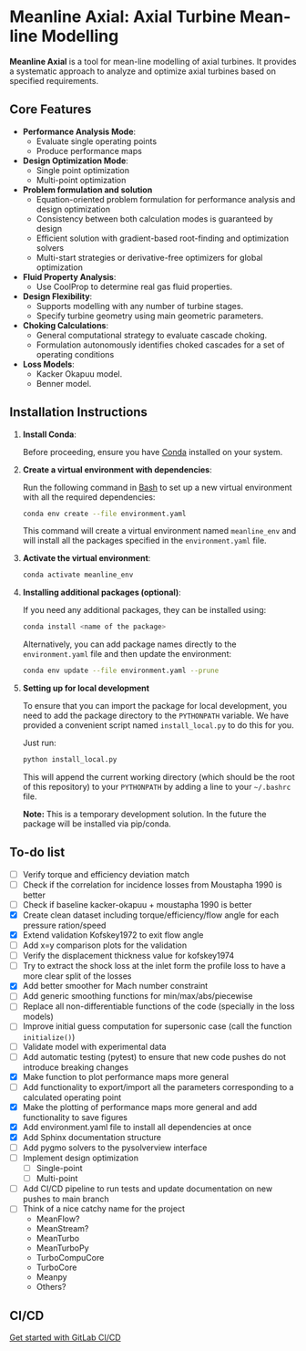 
# Meanline Axial: Axial Turbine Mean-line Modelling

**Meanline Axial** is a tool for mean-line modelling of axial turbines. It provides a systematic approach to analyze and optimize axial turbines based on specified requirements.

## Core Features
- **Performance Analysis Mode**: 
  - Evaluate single operating points
  - Produce performance maps
- **Design Optimization Mode**: 
  - Single point optimization
  - Multi-point optimization
- **Problem formulation and solution**
  - Equation-oriented problem formulation for performance analysis and design optimization
  - Consistency between both calculation modes is guaranteed by design
  - Efficient solution with gradient-based root-finding and optimization solvers
  - Multi-start strategies or derivative-free optimizers for global optimization
- **Fluid Property Analysis**:
  - Use CoolProp to determine real gas fluid properties.
- **Design Flexibility**: 
  - Supports modelling with any number of turbine stages.
  - Specify turbine geometry using main geometric parameters.
- **Choking Calculations**:
  - General computational strategy to evaluate cascade choking.
  - Formulation autonomously identifies choked cascades for a set of operating conditions
- **Loss Models**: 
  - Kacker Okapuu model.
  - Benner model.


## Installation Instructions

1. **Install Conda**:

   Before proceeding, ensure you have [Conda](https://docs.conda.io/projects/conda/en/latest/user-guide/install/windows.html) installed on your system.

2. **Create a virtual environment with dependencies**:

   Run the following command in [Bash](https://gitforwindows.org/) to set up a new virtual environment with all the required dependencies:

   ```bash
   conda env create --file environment.yaml
   ```

   This command will create a virtual environment named `meanline_env` and will install all the packages specified in the `environment.yaml` file.

3. **Activate the virtual environment**:

   ```bash
   conda activate meanline_env
   ```

4. **Installing additional packages (optional)**:

   If you need any additional packages, they can be installed using:

   ```bash
   conda install <name of the package>
   ```

   Alternatively, you can add package names directly to the `environment.yaml` file and then update the environment:

   ```bash
   conda env update --file environment.yaml --prune
   ```

5. **Setting up for local development**

   To ensure that you can import the package for local development, you need to add the package directory to the `PYTHONPATH` variable. We have provided a convenient script named `install_local.py` to do this for you.

   Just run:

   ```bash
   python install_local.py
   ```

   This will append the current working directory (which should be the root of this repository) to your `PYTHONPATH` by adding a line to your `~/.bashrc` file.

   **Note:** This is a temporary development solution. In the future the package will be installed via pip/conda.


## To-do list
- [ ] Verify torque and efficiency deviation match
- [ ] Check if the correlation for incidence losses from Moustapha 1990 is better
- [ ] Check if baseline kacker-okapuu + moustapha 1990 is better
- [x] Create clean dataset including torque/efficiency/flow angle for each pressure ration/speed
- [x] Extend validation Kofskey1972 to exit flow angle
- [ ] Add x=y comparison plots for the validation
- [ ] Verify the displacement thickness value for kofskey1974
- [ ] Try to extract the shock loss at the inlet form the profile loss to have a more clear split of the losses
- [x] Add better smoother for Mach number constraint
- [ ] Add generic smoothing functions for min/max/abs/piecewise
- [ ] Replace all non-differentiable functions of the code (specially in the loss models)
- [ ] Improve initial guess computation for supersonic case (call the function `initialize()`)
- [ ] Validate model with experimental data
- [ ] Add automatic testing (pytest) to ensure that new code pushes do not introduce breaking changes
- [x] Make function to plot performance maps more general
- [ ] Add functionality to export/import all the parameters corresponding to a calculated operating point
- [x] Make the plotting of performance maps more general and add functionality to save figures
- [x] Add environment.yaml file to install all dependencies at once
- [x] Add Sphinx documentation structure
- [ ] Add pygmo solvers to the pysolverview interface
- [ ] Implement design optimization
  - [ ] Single-point
  - [ ] Multi-point
- [ ] Add CI/CD pipeline to run tests and update documentation on new pushes to main branch
- [ ] Think of a nice catchy name for the project
  - MeanFlow?
  - MeanStream?
  - MeanTurbo
  - MeanTurboPy
  - TurboCompuCore
  - TurboCore
  - Meanpy
  - Others?



## CI/CD

[Get started with GitLab CI/CD](https://docs.gitlab.com/ee/ci/quick_start/index.html)

